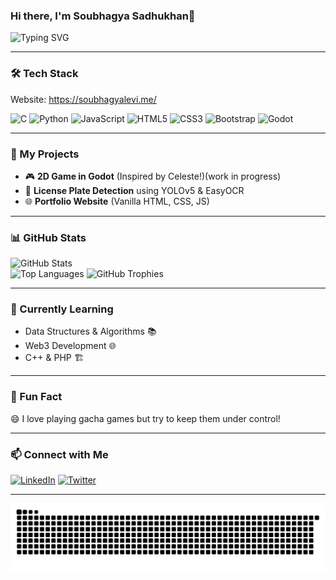 ### Hi there, I'm Soubhagya Sadhukhan👋

![Typing SVG](https://readme-typing-svg.herokuapp.com?font=Fira+Code&duration=2000&color=F75C7E&width=435&lines=Welcome+to+my+GitHub!;I+love+coding+and+learning!;Let's+build+something+awesome!)

---

### 🛠 Tech Stack
  Website: https://soubhagyalevi.me/

![C](https://img.shields.io/badge/-C-00599C?style=flat-square&logo=c&logoColor=white)
![Python](https://img.shields.io/badge/-Python-3776AB?style=flat-square&logo=python&logoColor=white)
![JavaScript](https://img.shields.io/badge/-JavaScript-F7DF1E?style=flat-square&logo=javascript&logoColor=black)
![HTML5](https://img.shields.io/badge/-HTML5-E34F26?style=flat-square&logo=html5&logoColor=white)
![CSS3](https://img.shields.io/badge/-CSS3-1572B6?style=flat-square&logo=css3)
![Bootstrap](https://img.shields.io/badge/-Bootstrap-7952B3?style=flat-square&logo=bootstrap&logoColor=white)
![Godot](https://img.shields.io/badge/-Godot-478CBF?style=flat-square&logo=godot-engine&logoColor=white)

---

### 🚀 My Projects

- 🎮 **2D Game in Godot** (Inspired by Celeste!)(work in progress)
- 🎯 **License Plate Detection** using YOLOv5 & EasyOCR
- 🌐 **Portfolio Website** (Vanilla HTML, CSS, JS)

---

### 📊 GitHub Stats

![GitHub Stats](https://github-readme-stats.vercel.app/api?username=notlevi911&show_icons=true&theme=radical)  
![Top Languages](https://github-readme-stats.vercel.app/api/top-langs/?username=notlevi911&layout=compact&theme=radical)
![GitHub Trophies](https://github-profile-trophy.vercel.app/?username=notlevi911&theme=tokyonight)


---

### 🌱 Currently Learning

- Data Structures & Algorithms 📚
- Web3 Development 🌐
- C++ & PHP 🏗️

---

### 🎯 Fun Fact

😄 I love playing gacha games but try to keep them under control!

---

### 📫 Connect with Me

[![LinkedIn](https://img.shields.io/badge/-LinkedIn-0077B5?style=flat-square&logo=linkedin)](https://linkedin.com/in/soubhagya-sadhukhan-910330270)
[![Twitter](https://img.shields.io/badge/-Twitter-1DA1F2?style=flat-square&logo=twitter)](https://twitter.com/Soubhag24825728)

---

![Snake Animation](https://raw.githubusercontent.com/notlevi911/notlevi911/main/dist/github-contribution-grid-snake.svg)





